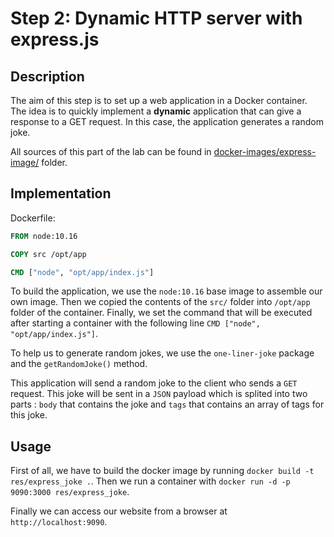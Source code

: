# Step 2: Dynamic HTTP server with express.js

## Description

The aim of this step is to set up a web application in a Docker container. The idea is to quickly implement a **dynamic** application that can give a response to a GET request. In this case, the application generates a random joke.

All sources of this part of the lab can be found in [docker-images/express-image/](../docker-images/express-image/) folder.

## Implementation

Dockerfile: 

```dockerfile
FROM node:10.16

COPY src /opt/app

CMD ["node", "opt/app/index.js"]
```

To build the application, we use the `node:10.16` base image to assemble our own image. Then we copied the contents of the `src/` folder into `/opt/app` folder of the container. Finally, we set the command that will be executed after starting a container with the following line `CMD ["node", "opt/app/index.js"]`.

To help us to generate random jokes, we use the `one-liner-joke` package and the `getRandomJoke()` method.

This application will send a random joke to the client who sends a `GET` request. This joke will be sent in a `JSON` payload which is splited into two parts : `body` that contains the joke and `tags` that contains an array of tags for this joke.

## Usage

First of all, we have to build the docker image by running `docker build -t res/express_joke .`. Then we run a container with `docker run -d -p 9090:3000 res/express_joke`.

Finally we can access our website from a browser at `http://localhost:9090`.